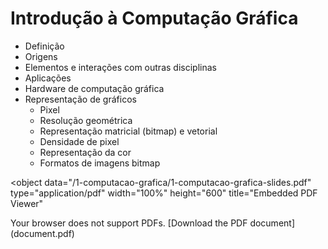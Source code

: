 # Introdução à Computação Gráfica

- Definição
- Origens
- Elementos e interações com outras disciplinas
- Aplicações
- Hardware de computação gráfica 
- Representação de gráficos
    - Pixel
    - Resolução geométrica
    - Representação matricial (bitmap) e vetorial
    - Densidade de pixel
    - Representação da cor
    - Formatos de imagens bitmap

<object
  data="/1-computacao-grafica/1-computacao-grafica-slides.pdf"
  type="application/pdf"
  width="100%"
  height="600"
  title="Embedded PDF Viewer"
>
  <p>
    Your browser does not support PDFs. [Download the PDF
    document](document.pdf)
  </p>
</object>

